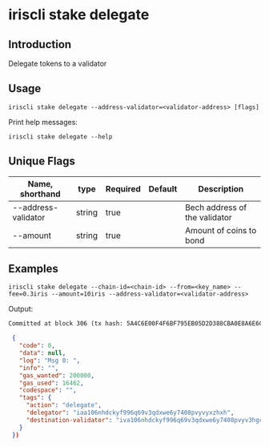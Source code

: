 # iriscli stake delegate

## Introduction

Delegate tokens to a validator

## Usage

```
iriscli stake delegate --address-validator=<validator-address> [flags]
```

Print help messages:
```
iriscli stake delegate --help
```

## Unique Flags

| Name, shorthand     | type   | Required | Default  | Description                   |
| --------------------| -----  | -------- | -------- | ----------------------------- |
| --address-validator | string | true     |          | Bech address of the validator |
| --amount            | string | true     |          | Amount of coins to bond       |

## Examples

```
iriscli stake delegate --chain-id=<chain-id> --from=<key_name> --fee=0.3iris --amount=10iris --address-validator=<validator-address>
```

Output:
```txt
Committed at block 306 (tx hash: 5A4C6E00F4F6BF795EB05D2D388CBA0E8A6E6CF17669314B1EE6A31729A22450, response: {Code:0 Data:[] Log:Msg 0:  Info: GasWanted:200000 GasUsed:3398 Tags:[{Key:[97 99 116 105 111 110] Value:[115 101 114 118 105 99 101 45 119 105 116 104 100 114 97 119 45 102 101 101 115] XXX_NoUnkeyedLiteral:{} XXX_unrecognized:[] XXX_sizecache:0} {Key:[99 111 109 112 108 101 116 101 67 111 110 115 117 109 101 100 84 120 70 101 101 45 105 114 105 115 45 97 116 116 111] Value:[34 54 55 57 54 48 48 48 48 48 48 48 48 48 48 48 34] XXX_NoUnkeyedLiteral:{} XXX_unrecognized:[] XXX_sizecache:0}] Codespace: XXX_NoUnkeyedLiteral:{} XXX_unrecognized:[] XXX_sizecache:0})
```

```json
 {
   "code": 0,
   "data": null,
   "log": "Msg 0: ",
   "info": "",
   "gas_wanted": 200000,
   "gas_used": 16462,
   "codespace": "",
   "tags": {
     "action": "delegate",
     "delegator": "iaa106nhdckyf996q69v3qdxwe6y7408pvyvyxzhxh",
     "destination-validator": "iva106nhdckyf996q69v3qdxwe6y7408pvyv3hgcms"
   }
 })
```